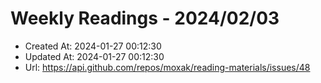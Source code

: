 # Weekly Readings - 2024/02/03

- Created At: 2024-01-27 00:12:30
- Updated At: 2024-01-27 00:12:30
- Url: https://api.github.com/repos/moxak/reading-materials/issues/48

